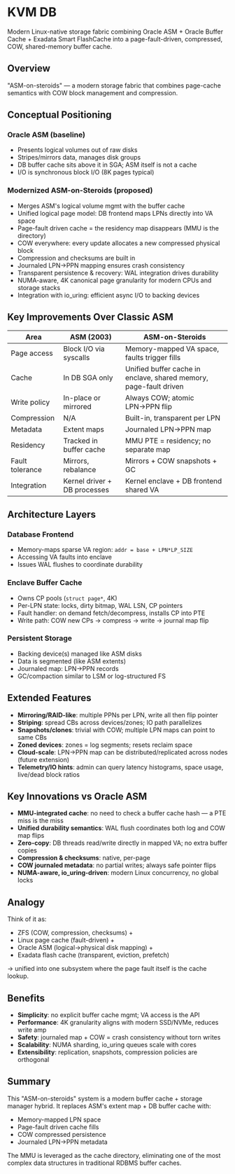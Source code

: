 # KVM DB

Modern Linux-native storage fabric combining Oracle ASM + Oracle Buffer Cache + Exadata Smart FlashCache into a page-fault-driven, compressed, COW, shared-memory buffer cache.

## Overview

"ASM-on-steroids" — a modern storage fabric that combines page-cache semantics with COW block management and compression.

## Conceptual Positioning

### Oracle ASM (baseline)
- Presents logical volumes out of raw disks
- Stripes/mirrors data, manages disk groups  
- DB buffer cache sits above it in SGA; ASM itself is not a cache
- I/O is synchronous block I/O (8K pages typical)

### Modernized ASM-on-Steroids (proposed)
- Merges ASM's logical volume mgmt with the buffer cache
- Unified logical page model: DB frontend maps LPNs directly into VA space
- Page-fault driven cache = the residency map disappears (MMU is the directory)
- COW everywhere: every update allocates a new compressed physical block
- Compression and checksums are built in
- Journaled LPN→PPN mapping ensures crash consistency
- Transparent persistence & recovery: WAL integration drives durability
- NUMA-aware, 4K canonical page granularity for modern CPUs and storage stacks
- Integration with io_uring: efficient async I/O to backing devices

## Key Improvements Over Classic ASM

| Area | ASM (2003) | ASM-on-Steroids |
|------|------------|-----------------|
| Page access | Block I/O via syscalls | Memory-mapped VA space, faults trigger fills |
| Cache | In DB SGA only | Unified buffer cache in enclave, shared memory, page-fault driven |
| Write policy | In-place or mirrored | Always COW; atomic LPN→PPN flip |
| Compression | N/A | Built-in, transparent per LPN |
| Metadata | Extent maps | Journaled LPN→PPN map |
| Residency | Tracked in buffer cache | MMU PTE = residency; no separate map |
| Fault tolerance | Mirrors, rebalance | Mirrors + COW snapshots + GC |
| Integration | Kernel driver + DB processes | Kernel enclave + DB frontend shared VA |

## Architecture Layers

### Database Frontend
- Memory-maps sparse VA region: `addr = base + LPN*LP_SIZE`
- Accessing VA faults into enclave
- Issues WAL flushes to coordinate durability

### Enclave Buffer Cache
- Owns CP pools (`struct page*`, 4K)
- Per-LPN state: locks, dirty bitmap, WAL LSN, CP pointers
- Fault handler: on demand fetch/decompress, installs CP into PTE
- Write path: COW new CPs → compress → write → journal map flip

### Persistent Storage
- Backing device(s) managed like ASM disks
- Data is segmented (like ASM extents)
- Journaled map: LPN→PPN records
- GC/compaction similar to LSM or log-structured FS

## Extended Features
- **Mirroring/RAID-like**: multiple PPNs per LPN, write all then flip pointer
- **Striping**: spread CBs across devices/zones; IO path parallelizes
- **Snapshots/clones**: trivial with COW; multiple LPN maps can point to same CBs
- **Zoned devices**: zones = log segments; resets reclaim space
- **Cloud-scale**: LPN→PPN map can be distributed/replicated across nodes (future extension)
- **Telemetry/IO hints**: admin can query latency histograms, space usage, live/dead block ratios

## Key Innovations vs Oracle ASM
- **MMU-integrated cache**: no need to check a buffer cache hash — a PTE miss is the miss
- **Unified durability semantics**: WAL flush coordinates both log and COW map flips
- **Zero-copy**: DB threads read/write directly in mapped VA; no extra buffer copies
- **Compression & checksums**: native, per-page
- **COW journaled metadata**: no partial writes; always safe pointer flips
- **NUMA-aware, io_uring-driven**: modern Linux concurrency, no global locks

## Analogy

Think of it as:
- ZFS (COW, compression, checksums) +
- Linux page cache (fault-driven) +
- Oracle ASM (logical→physical disk mapping) +  
- Exadata flash cache (transparent, eviction, prefetch)

→ unified into one subsystem where the page fault itself is the cache lookup.

## Benefits
- **Simplicity**: no explicit buffer cache mgmt; VA access is the API
- **Performance**: 4K granularity aligns with modern SSD/NVMe, reduces write amp
- **Safety**: journaled map + COW = crash consistency without torn writes
- **Scalability**: NUMA sharding, io_uring queues scale with cores
- **Extensibility**: replication, snapshots, compression policies are orthogonal

## Summary

This "ASM-on-steroids" system is a modern buffer cache + storage manager hybrid. It replaces ASM's extent map + DB buffer cache with:
- Memory-mapped LPN space
- Page-fault driven cache fills
- COW compressed persistence  
- Journaled LPN→PPN metadata

The MMU is leveraged as the cache directory, eliminating one of the most complex data structures in traditional RDBMS buffer caches.

